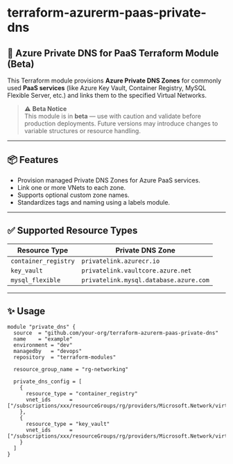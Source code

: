 # terraform-azurerm-paas-private-dns

## 🚧 Azure Private DNS for PaaS Terraform Module (Beta)

This Terraform module provisions **Azure Private DNS Zones** for commonly used **PaaS services** (like Azure Key Vault, Container Registry, MySQL Flexible Server, etc.) and links them to the specified Virtual Networks.

> ⚠️ **Beta Notice**  
> This module is in **beta** — use with caution and validate before production deployments. Future versions may introduce changes to variable structures or resource handling.

---

## 📦 Features

- Provision managed Private DNS Zones for Azure PaaS services.
- Link one or more VNets to each zone.
- Supports optional custom zone names.
- Standardizes tags and naming using a labels module.

---

## ✅ Supported Resource Types

| Resource Type        | Private DNS Zone                           |
|----------------------|---------------------------------------------|
| `container_registry` | `privatelink.azurecr.io`                    |
| `key_vault`          | `privatelink.vaultcore.azure.net`          |
| `mysql_flexible`     | `privatelink.mysql.database.azure.com`     |


---

## ✨ Usage

```hcl
module "private_dns" {
  source  = "github.com/your-org/terraform-azurerm-paas-private-dns"
  name    = "example"
  environment = "dev"
  managedby   = "devops"
  repository  = "terraform-modules"

  resource_group_name = "rg-networking"

  private_dns_config = [
    {
      resource_type = "container_registry"
      vnet_ids      = ["/subscriptions/xxx/resourceGroups/rg/providers/Microsoft.Network/virtualNetworks/vnet1"]
    },
    {
      resource_type = "key_vault"
      vnet_ids      = ["/subscriptions/xxx/resourceGroups/rg/providers/Microsoft.Network/virtualNetworks/vnet2"]
    }
  ]
}

